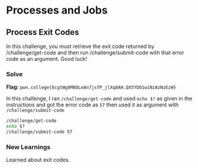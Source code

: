 # Processes and Jobs

## Process Exit Codes
In this challenge, you must retrieve the exit code returned by /challenge/get-code and then run /challenge/submit-code with that error code as an argument. Good luck!

### Solve
**Flag:** `pwn.college{8cgtWg0M8OLeAn7jsfP_jlXq8AH.QX5YDO1wiNzAzNzEzW}`

In this challenge, I ran ```/challenge/get-code``` and used ```echo $?``` as given in the instructions and got the error code as ```57``` then used it as argument with ```/challenge/submit-code```

```bash
/challenge/get-code
echo $?
/challenge/submit-code 57
```

### New Learnings
Learned about exit codes.
